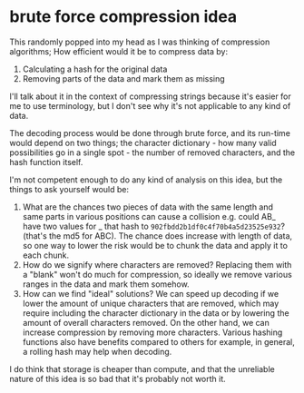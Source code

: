 # brute force compression idea

This randomly popped into my head as I was thinking of compression algorithms;
How efficient would it be to compress data by:

1. Calculating a hash for the original data
2. Removing parts of the data and mark them as missing

I'll talk about it in the context of compressing strings because it's easier for
me to use terminology, but I don't see why it's not applicable to any kind of
data.

The decoding process would be done through brute force, and its run-time would
depend on two things; the character dictionary - how many valid possibilities go
in a single spot - the number of removed characters, and the hash function
itself.

I'm not competent enough to do any kind of analysis on this idea, but the things
to ask yourself would be:

1. What are the chances two pieces of data with the same length and same parts
   in various positions can cause a collision e.g. could AB\_ have two values
   for \_ that hash to `902fbdd2b1df0c4f70b4a5d23525e932`? (that's the md5 for
   ABC). The chance does increase with length of data, so one way to lower the
   risk would be to chunk the data and apply it to each chunk.
2. How do we signify where characters are removed? Replacing them with a "blank"
   won't do much for compression, so ideally we remove various ranges in the
   data and mark them somehow.
3. How can we find "ideal" solutions? We can speed up decoding if we lower the
   amount of unique characters that are removed, which may require including the
   character dictionary in the data or by lowering the amount of overall
   characters removed. On the other hand, we can increase compression by
   removing more characters. Various hashing functions also have benefits
   compared to others for example, in general, a rolling hash may help when
   decoding.

I do think that storage is cheaper than compute, and that the unreliable nature
of this idea is so bad that it's probably not worth it.
